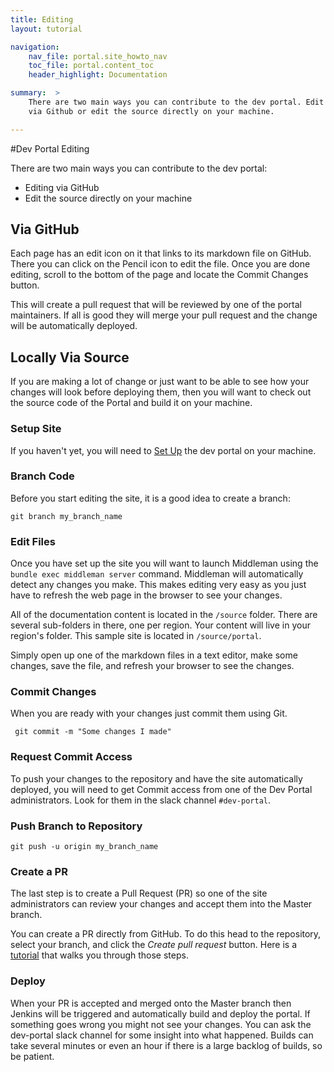 ```yaml
---
title: Editing
layout: tutorial

navigation: 
    nav_file: portal.site_howto_nav 
    toc_file: portal.content_toc
    header_highlight: Documentation

summary:  >
    There are two main ways you can contribute to the dev portal. Edit
    via Github or edit the source directly on your machine. 

---
```


#Dev Portal Editing

There are two main ways you can contribute to the dev portal:

 - Editing via GitHub
 - Edit the source directly on your machine


## Via GitHub

Each page has an edit icon on it that links to its markdown file on GitHub. There you can click on the Pencil icon to edit the file. Once you are done editing, scroll to the bottom of the page and locate the Commit Changes button. 

This will create a pull request that will be reviewed by one of the portal maintainers. If all is good they will merge your pull request and the change will be automatically deployed.

## Locally Via Source

If you are making a lot of change or just want to be able to see how your changes will look before deploying them, then you will want to check out the source code of the Portal and build it on your machine.

### Setup Site

If you haven't yet, you will need to [Set Up](/portal/setup.html) the dev portal on your machine.

### Branch Code

Before you start editing the site, it is a good idea to create a branch:

```git branch my_branch_name```

### Edit Files

Once you have set up the site you will want to launch Middleman using the `bundle exec middleman server` command. Middleman will automatically detect any changes you make. This makes editing very easy as you just have to refresh the web page in the browser to see your changes.

All of the documentation content is located in the `/source` folder. There are several sub-folders in there, one per region. Your content will live in your region's folder. This sample site is located in `/source/portal`.

Simply open up one of the markdown files in a text editor, make some changes, save the file, and refresh your browser to see the changes.

### Commit Changes

When you are ready with your changes just commit them using Git.

``` git commit -m "Some changes I made"```

### Request Commit Access

To push your changes to the repository and have the site automatically deployed, you will need to get Commit access from one of the Dev Portal administrators. Look for them in the slack channel `#dev-portal`.

### Push Branch to Repository

```git push -u origin my_branch_name```

### Create a PR

The last step is to create a Pull Request (PR) so one of the site administrators can review your changes and accept them into the Master branch.

You can create a PR directly from GitHub. To do this head to the repository, select your branch, and click the  *Create pull request* button. Here is a [tutorial](https://help.github.com/articles/creating-a-pull-request/) that walks you through those steps.

### Deploy

When your PR is accepted and merged onto the Master branch then Jenkins will be triggered and automatically build and deploy the portal. If something goes wrong you might not see your changes. You can ask the dev-portal slack channel for some insight into what happened. Builds can take several minutes or even an hour if there is a large backlog of builds, so be patient.


